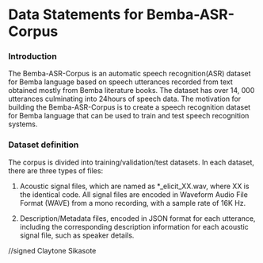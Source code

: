 # Data Statements for Bemba-ASR-Corpus

### Introduction
The Bemba-ASR-Corpus is an automatic speech recognition(ASR) dataset for Bemba language based on speech utterances recorded from text obtained mostly from      Bemba  literature books.  The dataset has over 14, 000 utterances culminating into 24hours of speech data. The motivation for building the Bemba-ASR-Corpus is to create a speech recognition dataset for Bemba language that can be used to train and test speech recognition systems.

### Dataset definition
The corpus is divided into training/validation/test datasets. In each dataset, there are three types of files:
1. Acoustic signal files, which are named as *_elicit_XX.wav, where XX is the identical code. All signal files are encoded in Waveform Audio File Format (WAVE) from a mono recording, with a sample rate of 16K Hz.

2. Description/Metadata files, encoded in JSON format for each utterance, including the corresponding description information for each acoustic signal file, such as speaker details.


//signed
Claytone Sikasote
